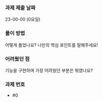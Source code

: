 ### 과제 제출 날짜
23-00-00 (0요일)

### 풀이 방법
어떻게 풀었나요? 나만의 핵심 포인트를 말해주세요!

### 어려웠던 점
기능을 구현하며 가장 어려웠던 부분은 뭐였나요?

### 과제 번호
- #0
